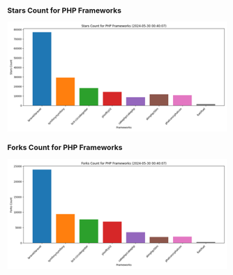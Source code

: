 ### Stars Count for PHP Frameworks

![Stars Chart](./archive/charts/20240530004007_stars_count.png)

### Forks Count for PHP Frameworks

![Forks Chart](./archive/charts/20240530004007_forks_count.png)

